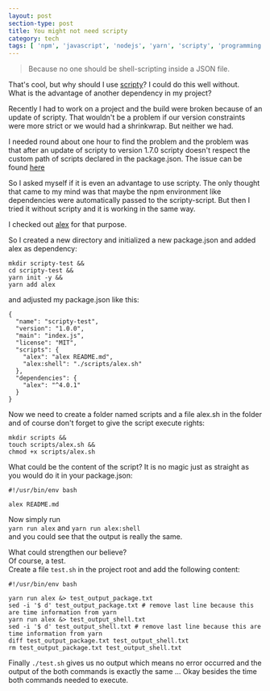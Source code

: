 ```yaml
---
layout: post
section-type: post
title: You might not need scripty
category: tech
tags: [ 'npm', 'javascript', 'nodejs', 'yarn', 'scripty', 'programming' ]
---
```


> Because no one should be shell-scripting inside a JSON file.

That's cool, but why should I use [scripty](https://github.com/testdouble/scripty)? I could do this well without.  
What is the advantage of another dependency in my project?

Recently I had to work on a project and the build were broken because of an update of scripty. 
That wouldn't be a problem if our version constraints were more strict or we would had a shrinkwrap. But neither we had.

I needed round about one hour to find the problem and the problem was that after an update of scripty to version 1.7.0 scripty
doesn't respect the custom path of scripts declared in the package.json. 
The issue can be found [here](https://github.com/testdouble/scripty/issues/45)

So I asked myself if it is even an advantage to use scripty.
The only thought that came to my mind was that maybe the npm environment like dependencies were automatically passed
to the scripty-script.
But then I tried it without scripty and it is working in the same way.

I checked out [alex](https://github.com/wooorm/alex) for that purpose.

So I created a new directory and initialized a new package.json and added alex as dependency:  

```
mkdir scripty-test && 
cd scripty-test && 
yarn init -y &&
yarn add alex
```  

and adjusted my package.json like this:

```
{
  "name": "scripty-test",
  "version": "1.0.0",
  "main": "index.js",
  "license": "MIT",
  "scripts": {
    "alex": "alex README.md",
    "alex:shell": "./scripts/alex.sh"
  },
  "dependencies": {
    "alex": "^4.0.1"
  }
}
```

Now we need to create a folder named scripts and a file alex.sh in the folder and of course
don't forget to give the script execute rights:

```
mkdir scripts &&
touch scripts/alex.sh &&
chmod +x scripts/alex.sh
```

What could be the content of the script? It is no magic just as straight as you would do it in your package.json:

```
#!/usr/bin/env bash

alex README.md
```

Now simply run  
`yarn run alex` and `yarn run alex:shell`  
and you could see that the output is really the same.

What could strengthen our believe?  
Of course, a test.  
Create a file `test.sh` in the project root and add the following content:

```
#!/usr/bin/env bash

yarn run alex &> test_output_package.txt
sed -i '$ d' test_output_package.txt # remove last line because this are time information from yarn
yarn run alex &> test_output_shell.txt
sed -i '$ d' test_output_shell.txt # remove last line because this are time information from yarn
diff test_output_package.txt test_output_shell.txt
rm test_output_package.txt test_output_shell.txt
```

Finally `./test.sh` gives us no output which means no error occurred and the output of the both commands is exactly the same ... Okay besides the
time both commands needed to execute.
